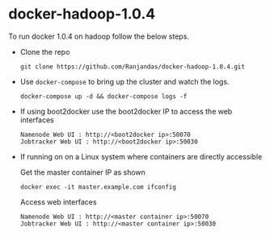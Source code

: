 # docker-hadoop-1.0.4

To run docker 1.0.4 on hadoop follow the below steps.

* Clone the repo
  
  ```
  git clone https://github.com/Ranjandas/docker-hadoop-1.0.4.git
  ```

* Use `docker-compose` to bring up the cluster and watch the logs.
 
  ```
  docker-compose up -d && docker-compose logs -f
  ```

* If using boot2docker use the boot2docker IP to access the web interfaces

  ```
  Namenode Web UI : http://<boot2docker ip>:50070
  Jobtracker Web UI : http://<boot2docker ip>:50030
  ```

* If running on on a Linux system where containers are directly accessible

  Get the master container IP as shown

  ```
  docker exec -it master.example.com ifconfig
  ```

  Access web interfaces


  ```
  Namenode Web UI : http://<master container ip>:50070
  Jobtracker Web UI : http://<master container ip>:50030
  ```
